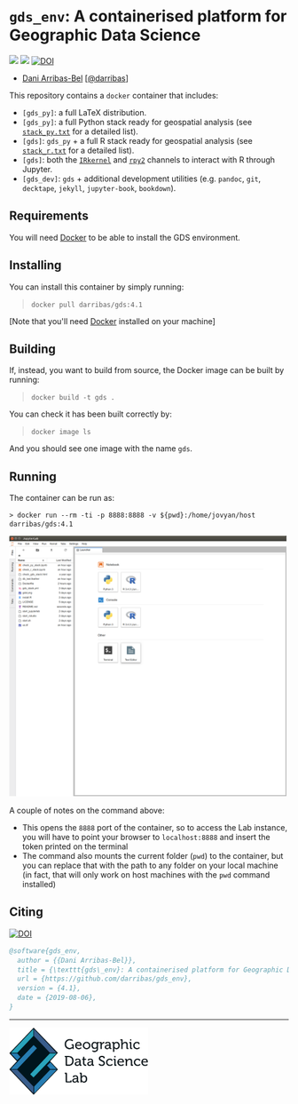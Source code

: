 # `gds_env`: A containerised platform for Geographic Data Science

[![](https://images.microbadger.com/badges/image/darribas/gds:4.1.svg)](https://microbadger.com/images/darribas/gds:4.1 "Get your own image badge on microbadger.com")
[![](https://images.microbadger.com/badges/version/darribas/gds:4.1.svg)](https://microbadger.com/images/darribas/gds:4.1 "Get your own version badge on microbadger.com")
[![DOI](https://zenodo.org/badge/65582539.svg)](https://zenodo.org/badge/latestdoi/65582539)

* [Dani Arribas-Bel](http://darribas.org)
  [[@darribas](http://twitter.com/darribas)]

This repository contains a `docker` container that includes:

* `[gds_py]`: a full LaTeX distribution.
* `[gds_py]`: a full Python stack ready for geospatial analysis (see [`stack_py.txt`](stack_py.txt) for a detailed list).
* `[gds]`: `gds_py` + a full R stack ready for geospatial analysis (see [`stack_r.txt`](stack_r.txt) for a detailed list).
* `[gds]`: both the [`IRkernel`](https://github.com/IRkernel/IRkernel) and [`rpy2`](https://bitbucket.org/rpy2/rpy2) channels to interact with R through Jupyter.
* `[gds_dev]`: `gds` + additional development utilities (e.g. `pandoc`, `git`, `decktape`, `jekyll`, `jupyter-book`, `bookdown`).

## Requirements

You will need [Docker](https://www.docker.com) to be able to install the GDS environment.

## Installing

You can install this container by simply running:

> `docker pull darribas/gds:4.1`

[Note that you'll need [Docker](https://www.docker.com) installed on your machine]

## Building

If, instead, you want to build from source, the Docker image can be built by running:

> `docker build -t gds .`

You can check it has been built correctly by:

> `docker image ls`

And you should see one image with the name `gds`.

## Running

The container can be run as:

```
> docker run --rm -ti -p 8888:8888 -v ${pwd}:/home/jovyan/host darribas/gds:4.1
```

<img src="JupyterLab.png" width="500">

A couple of notes on the command above:

* This opens the `8888` port of the container, so to access the Lab instance,
  you will have to point your browser to `localhost:8888` and insert the token
  printed on the terminal
* The command also mounts the current folder (`pwd`) to the container, but you can replace that with the path to any folder on your local machine (in fact, that will only work on host machines with the `pwd` command installed)

## Citing

[![DOI](https://zenodo.org/badge/65582539.svg)](https://zenodo.org/badge/latestdoi/65582539)

```bibtex
@software{gds_env,
  author = {{Dani Arribas-Bel}},
  title = {\texttt{gds\_env}: A containerised platform for Geographic Data Science},
  url = {https://github.com/darribas/gds_env},
  version = {4.1},
  date = {2019-08-06},
}
```

---

[<img src="gdsl.png" width="250">](https://www.liverpool.ac.uk/geographic-data-science/)

